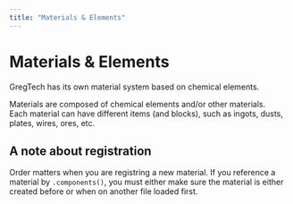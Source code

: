```yaml
---
title: "Materials & Elements"
---
```



# Materials & Elements

GregTech has its own material system based on chemical elements.

Materials are composed of chemical elements and/or other materials.  
Each material can have different items (and blocks), such as ingots, dusts, plates, wires, ores, etc.

## A note about registration
Order matters when you are registring a new material. If you reference a material by `.components()`, you must either make sure the material is either created before or when on another file loaded first.
